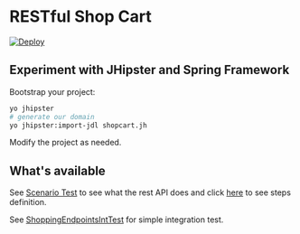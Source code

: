 # RESTful Shop Cart

[![Deploy](https://www.herokucdn.com/deploy/button.png)](https://heroku.com/deploy)

## Experiment with JHipster and Spring Framework

Bootstrap your project:

```bash
yo jhipster
# generate our domain
yo jhipster:import-jdl shopcart.jh
```

Modify the project as needed.

## What's available

See [Scenario Test](src/test/features/shopping_and_check_out.feature) to see what the rest API does and click [here](src/test/java/com/github/achmadns/shopcart/cucumber/stepdefs/ShoppingSteps.java) to see steps definition.

See [ShoppingEndpointsIntTest](src/test/java/com/github/achmadns/shopcart/web/rest/ShoppingEndpointsIntTest.java) for simple integration test.
